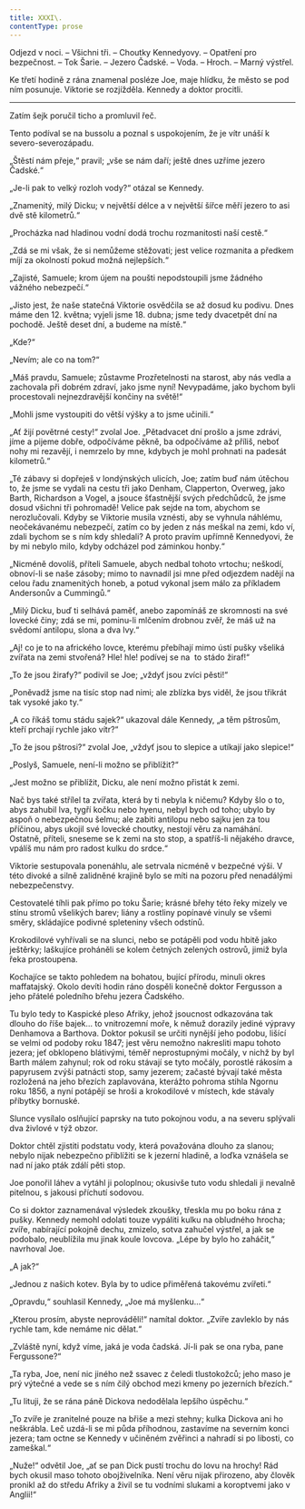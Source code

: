 ```yaml
---
title: XXXI\.
contentType: prose
---
```


<section>

Odjezd v noci. – Všichni tři. – Choutky Kennedyovy. – Opatření pro bezpečnost. – Tok Šarie. – Jezero Čadské. – Voda. – Hroch. – Marný výstřel.

Ke třetí hodině z rána znamenal posléze Joe, maje hlídku, že město se pod ním posunuje. Viktorie se rozjížděla. Kennedy a doktor procitli.

* * *

Zatím šejk poručil ticho a promluvil řeč.

Tento podíval se na bussolu a poznal s uspokojením, že je vítr unáší k severo-severozápadu.

„Štěstí nám přeje,“ pravil; „vše se nám daří; ještě dnes uzříme jezero Čadské.“

„Je-li pak to velký rozloh vody?“ otázal se Kennedy.

„Znamenitý, milý Dicku; v největší délce a v největší šířce měří jezero to asi dvě stě kilometrů.“

„Procházka nad hladinou vodní dodá trochu rozmanitosti naší cestě.“

„Zdá se mi však, že si nemůžeme stěžovati; jest velice rozmanita a předkem míjí za okolností pokud možná nejlepších.“

„Zajisté, Samuele; krom újem na poušti nepodstoupili jsme žádného vážného nebezpečí.“

„Jisto jest, že naše statečná Viktorie osvědčila se až dosud ku podivu. Dnes máme den 12. května; vyjeli jsme 18. dubna; jsme tedy dvacetpět dní na pochodě. Ještě deset dní, a budeme na místě.“

„Kde?“

„Nevím; ale co na tom?“

„Máš pravdu, Samuele; zůstavme Prozřetelnosti na starost, aby nás vedla a zachovala při dobrém zdraví, jako jsme nyní! Nevypadáme, jako bychom byli procestovali nejnezdravější končiny na světě!“

„Mohli jsme vystoupiti do větší výšky a to jsme učinili.“

„Ať žijí povětrné cesty!“ zvolal Joe. „Pětadvacet dní prošlo a jsme zdrávi, jíme a pijeme dobře, odpočíváme pěkně, ba odpočíváme až příliš, neboť nohy mi rezavějí, i nemrzelo by mne, kdybych je mohl prohnati na padesát kilometrů.“

„Té zábavy si dopřeješ v londýnských ulicích, Joe; zatím buď nám útěchou to, že jsme se vydali na cestu tři jako Denham, Clapperton, Overweg, jako Barth, Richardson a Vogel, a jsouce šťastnější svých předchůdců, že jsme dosud všichni tři pohromadě! Velice pak sejde na tom, abychom se nerozlučovali. Kdyby se Viktorie musila vznésti, aby se vyhnula náhlému, neočekávanému nebezpečí, zatím co by jeden z nás meškal na zemi, kdo ví, zdali bychom se s ním kdy shledali? A proto pravím upřímně Kennedyovi, že by mi nebylo milo, kdyby odcházel pod záminkou honby.“

„Nicméně dovolíš, příteli Samuele, abych nedbal tohoto vrtochu; neškodí, obnoví-li se naše zásoby; mimo to navnadil jsi mne před odjezdem nadějí na celou řadu znamenitých honeb, a potud vykonal jsem málo za příkladem Andersonův a Cummingů.“

„Milý Dicku, buď ti selhává paměť, anebo zapomínáš ze skromnosti na své lovecké činy; zdá se mi, pominu-li mlčením drobnou zvěř, že máš už na svědomí antilopu, slona a dva lvy.“

„Aj! co je to na afrického lovce, kterému přebíhají mimo ústí pušky všeliká zvířata na zemi stvořená? Hle! hle! podívej se na  to stádo žiraf!“

„To že jsou žirafy?“ podivil se Joe; „vždyť jsou zvíci pěsti!“

„Poněvadž jsme na tisíc stop nad nimi; ale zblízka bys viděl, že jsou třikrát tak vysoké jako ty.“

„A co říkáš tomu stádu sajek?“ ukazoval dále Kennedy, „a těm pštrosům, kteří prchají rychle jako vítr?“

„To že jsou pštrosi?“ zvolal Joe, „vždyť jsou to slepice a utíkají jako slepice!“

„Poslyš, Samuele, není-li možno se přiblížit?“

„Jest možno se přiblížit, Dicku, ale není možno přistát k zemi.

Nač bys také střílel ta zvířata, která by ti nebyla k ničemu? Kdyby šlo o to, abys zahubil lva, tygří kočku nebo hyenu, nebyl bych od toho; ubylo by aspoň o nebezpečnou šelmu; ale zabiti antilopu nebo sajku jen za tou příčinou, abys ukojil své lovecké choutky, nestojí věru za namáhání. Ostatně, příteli, sneseme se k zemi na sto stop, a spatříš-li nějakého dravce, vpálíš mu nám pro radost kulku do srdce.“

Viktorie sestupovala ponenáhlu, ale setrvala nicméně v bezpečné výši. V této divoké a silně zalidněné krajině bylo se míti na pozoru před nenadálými nebezpečenstvy.

Cestovatelé tíhli pak přímo po toku Šarie; krásné břehy této řeky mizely ve stínu stromů všelikých barev; liány a rostliny popínavé vinuly se všemi směry, skládajíce podivné spleteniny všech odstínů.

Krokodilové vyhřívali se na slunci, nebo se potápěli pod vodu hbitě jako ještěrky; laškujíce proháněli se kolem četných zelených ostrovů, jimiž byla řeka prostoupena.

Kochajíce se takto pohledem na bohatou, bující přírodu, minuli okres maffatajský. Okolo devíti hodin ráno dospěli konečně doktor Fergusson a jeho přátelé poledního břehu jezera Čadského.

Tu bylo tedy to Kaspické pleso Afriky, jehož jsoucnost odkazována tak dlouho do říše bajek… to vnitrozemní moře, k němuž dorazily jediné výpravy Denhamova a Barthova. Doktor pokusil se určiti nynější jeho podobu, lišící se velmi od podoby roku 1847; jest věru nemožno nakresliti mapu tohoto jezera; jeť obklopeno blátivými, téměř neprostupnými močály, v nichž by byl Barth málem zahynul; rok od roku stávají se tyto močály, porostlé rákosím a papyrusem zvýši patnácti stop, samy jezerem; začasté bývají také města rozložená na jeho březích zaplavována, kterážto pohroma stihla Ngornu roku 1856, a nyní potápějí se hroši a krokodilové v místech, kde stávaly příbytky bornuské.

Slunce vysílalo oslňující paprsky na tuto pokojnou vodu, a na severu splývali dva živlové v týž obzor.

Doktor chtěl zjistiti podstatu vody, která považována dlouho za slanou; nebylo nijak nebezpečno přiblížiti se k jezerní hladině, a loďka vznášela se nad ní jako pták zdálí pěti stop.

Joe ponořil láhev a vytáhl ji poloplnou; okusivše tuto vodu shledali ji nevalně pitelnou, s jakousi příchutí sodovou.

Co si doktor zaznamenával výsledek zkoušky, třeskla mu po boku rána z pušky. Kennedy nemohl odolati touze vypáliti kulku na obludného hrocha; zvíře, nabírající pokojně dechu, zmizelo, sotva zahučel výstřel, a jak se podobalo, neublížila mu jinak koule lovcova. „Lépe by bylo ho zaháčit,“ navrhoval Joe.

„A jak?“

„Jednou z našich kotev. Byla by to udice přiměřená takovému zvířeti.“

„Opravdu,“ souhlasil Kennedy, „Joe má myšlenku…“

„Kterou prosím, abyste neprováděli!“ namítal doktor. „Zvíře zavleklo by nás rychle tam, kde nemáme nic dělat.“

„Zvláště nyní, když víme, jaká je voda čadská. Jí-li pak se ona ryba, pane Fergussone?“

„Ta ryba, Joe, není nic jiného než ssavec z čeledi tlustokožců; jeho maso je prý výtečné a vede se s ním čilý obchod mezi kmeny po jezerních březích.“

„Tu lituji, že se rána páně Dickova nedodělala lepšího úspěchu.“

„To zvíře je zranitelné pouze na břiše a mezi stehny; kulka Dickova ani ho neškrábla. Leč uzdá-li se mi půda příhodnou, zastavíme na severním konci jezera; tam octne se Kennedy v učiněném zvěřinci a nahradí si po libosti, co zameškal.“

„Nuže!“ odvětil Joe, „ať se pan Dick pustí trochu do lovu na hrochy! Rád bych okusil maso tohoto obojživelníka. Není věru nijak přirozeno, aby člověk pronikl až do středu Afriky a živil se tu vodními slukami a koroptvemi jako v Anglii!“

</section>
